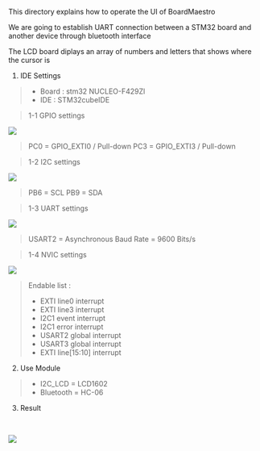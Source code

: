 This directory explains how to operate the UI of BoardMaestro

We are going to establish UART connection between a STM32 board and another device through bluetooth interface

The LCD board diplays an array of numbers and letters that shows where the cursor is

1.  IDE Settings
> * Board : stm32 NUCLEO-F429Zl
> * IDE : STM32cubeIDE

> 1-1 GPIO settings

![](/images/GPIO_setting.png)
>
> PC0 = GPIO_EXTI0 / Pull-down
> PC3 = GPIO_EXTI3 / Pull-down

> 1-2 I2C settings

![](/images/i2c_setting.png)
>
> PB6 = SCL
> PB9 = SDA

> 1-3 UART settings

![](/images/uart_setting.png)
>
> USART2 = Asynchronous
> Baud Rate = 9600 Bits/s

> 1-4 NVIC settings

![](/images/nvic_setting.png)
>
> Endable list : 
> * EXTI line0 interrupt 
> * EXTI line3 interrupt 
> * I2C1 event interrupt 
> * I2C1 error interrupt 
> * USART2 global interrupt 
> * USART3 global interrupt 
> * EXTI line[15:10] interrupt

2. Use Module
> * I2C_LCD = LCD1602
> * Bluetooth = HC-06

3. Result
<br>

![](/images/1.gif)
